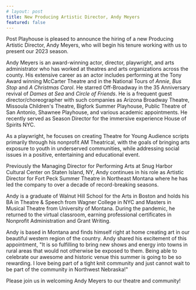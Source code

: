 ```yaml
---
# layout: post
title: New Producing Artistic Director, Andy Meyers
featured: false
---
```


<script>
  import SeasonImage from "$components/SeasonImage.svelte"
</script>

Post Playhouse is pleased to announce the hiring of a new Producing Artistic
Director, Andy Meyers, who will begin his tenure working with us to present our
2023 season.

<div class="m-auto max-w-sm md:mr-4 md:mb-2 md:float-left">
  <SeasonImage season="2023" imageFile="andy-meyers.jpg" alt="Andy Meyers" class="m-auto" />
</div>

Andy Meyers is an award-winning actor, director, playwright, and arts
administrator who has worked at theatres and arts organizations across the
county. His extensive career as an actor includes performing at the Tony Award
winning McCarter Theatre and in the National Tours of _Annie_, _Bus Stop_ and _A
Christmas Carol_. He starred Off-Broadway in the 35 Anniversary revival of
_Dames at Sea_ and _Circle of Friends_. He is a frequent guest
director/choreographer with such companies as Arizona Broadway Theatre, Missoula
Children's Theatre, Bigfork Summer Playhouse, Public Theatre of San Antonio,
Shawnee Playhouse, and various academic appointments. He recently served as
Season Director for the immersive experience House of Spirits NYC.

As a playwright, he focuses on creating Theatre for Young Audience scripts
primarily through his nonprofit AM Theatrical, with the goals of bringing arts
exposure to youth in underserved communities, while addressing social issues in
a positive, entertaining and educational event.

Previously the Managing Director for Performing Arts at Snug Harbor Cultural
Center on Staten Island, NY, Andy continues in his role as Artistic Director for
Fort Peck Summer Theatre in Northeast Montana where he has led the company to
over a decade of record-breaking seasons.

Andy is a graduate of Walnut Hill School for the Arts in Boston and holds his BA
in Theatre & Speech from Wagner College in NYC and Masters in Musical Theatre
from University of Montana. During the pandemic, he returned to the virtual
classroom, earning professional certificates in Nonprofit Administration and
Grant Writing.

Andy is based in Montana and finds himself right at home creating art in our
beautiful western region of the country. Andy shared his excitement of this
appointment, "It is so fulfilling to bring new shows and energy into towns in
rural areas that would not otherwise be exposed to them. Being able to celebrate
our awesome and historic venue this summer is going to be so rewarding. I love
being part of a tight knit community and just cannot wait to be part of the
community in Northwest Nebraska!"

Please join us in welcoming Andy Meyers to our theatre and community!
